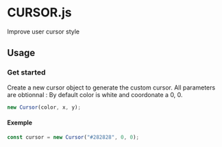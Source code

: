 # CURSOR.js
Improve user cursor style

## Usage
### Get started
Create a new cursor object to generate the custom cursor. All parameters are obtionnal : By default color is white and coordonate a 0, 0.
```javascript
new Cursor(color, x, y);
```
#### Exemple 
```javascript
const cursor = new Cursor("#282828", 0, 0);
```

